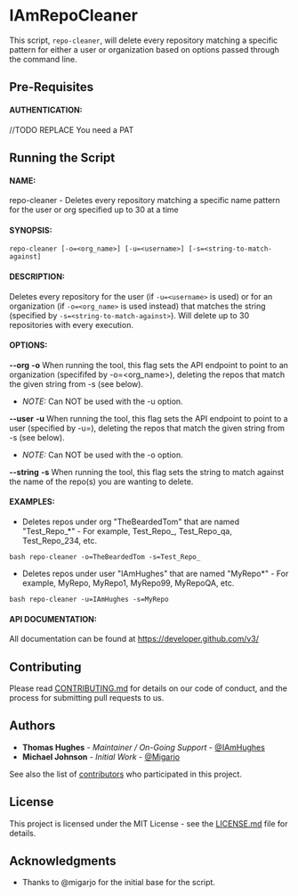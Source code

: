 # IAmRepoCleaner
This script, `repo-cleaner`, will delete every repository matching a specific pattern for either a user or organization based on options passed through the command line.

## Pre-Requisites

#### AUTHENTICATION:
//TODO REPLACE
You need a PAT

## Running the Script

#### NAME:
repo-cleaner - Deletes every repository matching a specific name pattern for the user or org specified up to 30 at a time

#### SYNOPSIS:

```
repo-cleaner [-o=<org_name>] [-u=<username>] [-s=<string-to-match-against]
```

#### DESCRIPTION:
Deletes every repository for the user (if `-u=<username>` is used) or for an organization (if `-o=<org_name>` is used instead) that matches the string (specified by `-s=<string-to-match-against>`). Will delete up to 30 repositories with every execution.

#### OPTIONS:
**--org**
**-o**
When running the tool, this flag sets the API endpoint to point to an organization (specififed by -o=<org_name>), deleting the repos that match the given string from -s (see below).
* _NOTE:_ Can NOT be used with the -u option.

**--user**
**-u**
When running the tool, this flag sets the API endpoint to point to a user (specified by -u=<username>), deleting the repos that match the given string from -s (see below).
* _NOTE:_ Can NOT be used with the -o option.

**--string**
**-s**
When running the tool, this flag sets the string to match against the name of the repo(s) you are wanting to delete.

#### EXAMPLES:
* Deletes repos under org "TheBeardedTom" that are named "Test_Repo_*" - For example, Test_Repo_, Test_Repo_qa, Test_Repo_234, etc.

```shell
bash repo-cleaner -o=TheBeardedTom -s=Test_Repo_
```

* Deletes repos under user "IAmHughes" that are named "MyRepo*" - For example, MyRepo, MyRepo1, MyRepo99, MyRepoQA, etc.

```shell
bash repo-cleaner -u=IAmHughes -s=MyRepo
```

#### API DOCUMENTATION:
All documentation can be found at https://developer.github.com/v3/

## Contributing

Please read [CONTRIBUTING.md](https://github.com/IAmHughes/IAmRepoCleaner/blob/master/.github/CONTRIBUTING.md) for details on our code of conduct, and the process for submitting pull requests to us.

## Authors

* **Thomas Hughes** - _Maintainer / On-Going Support_ - [@IAmHughes](https://GitHub.com/IAmHughes)
* **Michael Johnson** - _Initial Work_ - [@Migarjo](https://GitHub.com/Migarjo)

See also the list of [contributors](https://github.com/IAmHughes/IAmRepoCleaner/contributors) who participated in this project.

## License

This project is licensed under the MIT License - see the [LICENSE.md](https://github.com/IAmHughes/IAmReaperCleaner/blob/master/LICENSE) file for details.

## Acknowledgments

* Thanks to @migarjo for the initial base for the script.

